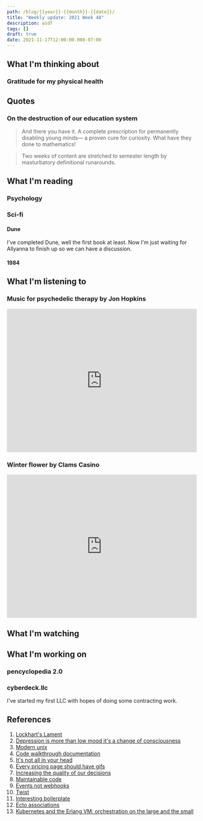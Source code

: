 ```yaml
---
path: /blog/{{year}}-{{month}}-{{date}}/
title: "Weekly update: 2021 Week 48"
description: asdf
tags: []
draft: true
date: 2021-11-17T12:00:00.000-07:00
---
```


## What I'm thinking about

### Gratitude for my physical health

## Quotes

### On the destruction of our education system

> And there you have it. A complete prescription for permanently disabling young minds— a proven cure for curiosity. What have they done to mathematics!

> Two weeks of content are stretched to semester length by masturbatory
definitional runarounds.

## What I'm reading

### Psychology

####

### Sci-fi

#### Dune

I've completed Dune, well the first book at least. Now I'm just waiting for Allyanna to finish up so we can have a discussion.

#### 1984

## What I'm listening to

### Music for psychedelic therapy by Jon Hopkins

<iframe src="https://open.spotify.com/embed/album/2zY5p176SfmupXceLKT6bH" width="100%" height="380" frameBorder="0" allowtransparency="true" allow="encrypted-media"></iframe>

### Winter flower by Clams Casino

<iframe src="https://open.spotify.com/embed/album/259OLvPj1qoZpCXXQRavBx" width="100%" height="380" frameBorder="0" allowtransparency="true" allow="encrypted-media"></iframe>

## What I'm watching

## What I'm working on

### pencyclopedia 2.0

### cyberdeck.llc

I've started my first LLC with hopes of doing some contracting work.

## References

[lockhart]: https://discord.com/channels/@me/478024443692580914/910671035425247293
[depression]: https://psyche.co/ideas/depression-is-more-than-low-mood-its-a-change-of-consciousness
[unix]: https://github.com/ibraheemdev/modern-unix
[doc]: https://www.infoq.com/articles/code-walkthrough-documentation/
[head]: https://www.firstthings.com/article/2021/12/its-not-all-in-your-head
[pricing]: https://tdinh.notion.site/Every-pricing-page-should-have-GIFs-e74d6d363d4c4d33b5ff754452f7ab96
[brex]: https://building.brex.com/increasing-the-quality-of-our-decisions-e6e0f7e7a9dc
[maintainable]: https://max.engineer/maintainable-code
[events]: https://blog.sequin.io/events-not-webhooks
[boilerplate]: https://www.molecule.dev/
[twist]: https://twist.com/
[ecto]: http://blog.plataformatec.com.br/2015/08/working-with-ecto-associations-and-embeds/
[k8s-elixir]: http://blog.plataformatec.com.br/2019/10/kubernetes-and-the-erlang-vm-orchestration-on-the-large-and-the-small/

1. [Lockhart's Lament][lockhart]
1. [Depression is more than low mood it's a change of consciousness][depression]
1. [Modern unix][unix]
1. [Code walkthrough documentation][doc]
1. [It's not all in your head][head]
1. [Every pricing page should have gifs](https://tdinh.notion.site/Every-pricing-page-should-have-GIFs-e74d6d363d4c4d33b5ff754452f7ab96)
1. [Increasing the quality of our decisions][brex]
1. [Maintainable code][maintainable]
1. [Events not webhooks][events]
1. [Twist][twist]
1. [Interesting boilerplate][boilerplate]
1. [Ecto associations][ecto]
1. [Kubernetes and the Erlang VM: orchestration on the large and the small][k8s-elixir]
